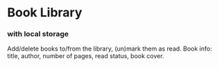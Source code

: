# Book Library
### with local storage
Add/delete books to/from the library, (un)mark them as read.
Book info: title, author, number of pages, read status, book cover.
